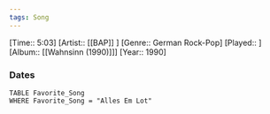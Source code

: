 ```yaml
---
tags: Song  
---
```

[Time:: 5:03]
[Artist:: [[BAP]] ]
[Genre:: German Rock-Pop]
[Played:: ]
[Album:: [[Wahnsinn (1990)]]]
[Year:: 1990]
### Dates
````dataview
TABLE Favorite_Song
WHERE Favorite_Song = "Alles Em Lot"
````